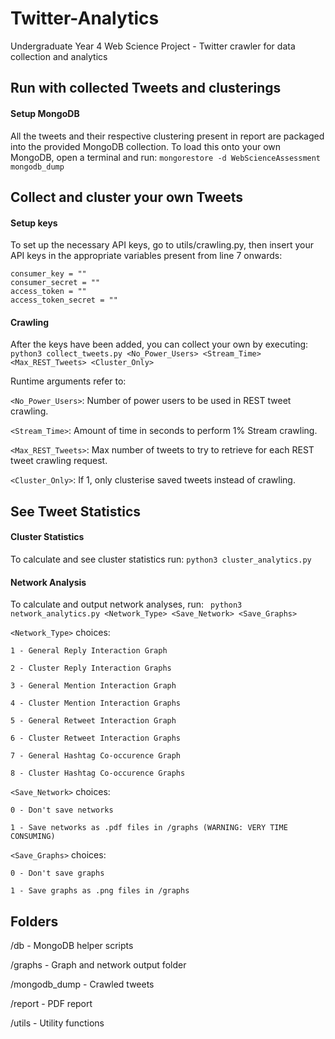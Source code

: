 # Twitter-Analytics
Undergraduate Year 4 Web Science Project - Twitter crawler for data collection and analytics

## Run with collected Tweets and clusterings

#### Setup MongoDB

All the tweets and their respective clustering present in report are packaged into the provided MongoDB collection. To load this onto your own MongoDB, open a terminal and run:
```mongorestore -d WebScienceAssessment mongodb_dump```

## Collect and cluster your own Tweets 

#### Setup keys
To set up the necessary API keys, go to utils/crawling.py, then insert your API keys in the appropriate variables present from line 7 onwards:
```
consumer_key = ""
consumer_secret = ""
access_token = ""
access_token_secret = ""
```

#### Crawling
After the keys have been added, you can collect your own by executing: ```python3 collect_tweets.py <No_Power_Users> <Stream_Time> <Max_REST_Tweets> <Cluster_Only>```

Runtime arguments refer to:

```<No_Power_Users>```: Number of power users to be used in REST tweet crawling.

```<Stream_Time>```: Amount of time in seconds to perform 1% Stream crawling.

```<Max_REST_Tweets>```: Max number of tweets to try to retrieve for each REST tweet crawling request.

```<Cluster_Only>```: If 1, only clusterise saved tweets instead of crawling.

## See Tweet Statistics

#### Cluster Statistics

To calculate and see cluster statistics run: ```python3 cluster_analytics.py```

#### Network Analysis

To calculate and output network analyses, run: ``` python3 network_analytics.py <Network_Type> <Save_Network> <Save_Graphs>```

```<Network_Type>``` choices:

	1 - General Reply Interaction Graph

	2 - Cluster Reply Interaction Graphs

	3 - General Mention Interaction Graph

	4 - Cluster Mention Interaction Graphs

	5 - General Retweet Interaction Graph

	6 - Cluster Retweet Interaction Graphs

	7 - General Hashtag Co-occurence Graph

	8 - Cluster Hashtag Co-occurence Graphs

```<Save_Network>``` choices:

	0 - Don't save networks

	1 - Save networks as .pdf files in /graphs (WARNING: VERY TIME CONSUMING)

```<Save_Graphs>``` choices:

	0 - Don't save graphs

	1 - Save graphs as .png files in /graphs

## Folders

/db - MongoDB helper scripts

/graphs - Graph and network output folder

/mongodb_dump - Crawled tweets 

/report - PDF report

/utils - Utility functions
